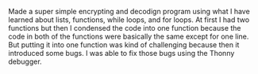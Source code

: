 Made a super simple encrypting and decodign program using what I have learned about lists, functions, while loops, and for loops.
At first I had two functions but then I condensed the code into one function because the code in both of the functions were basically the same except for one line.
But putting it into one function was kind of challenging because then it introduced some bugs. I was able to fix those bugs using the Thonny debugger.